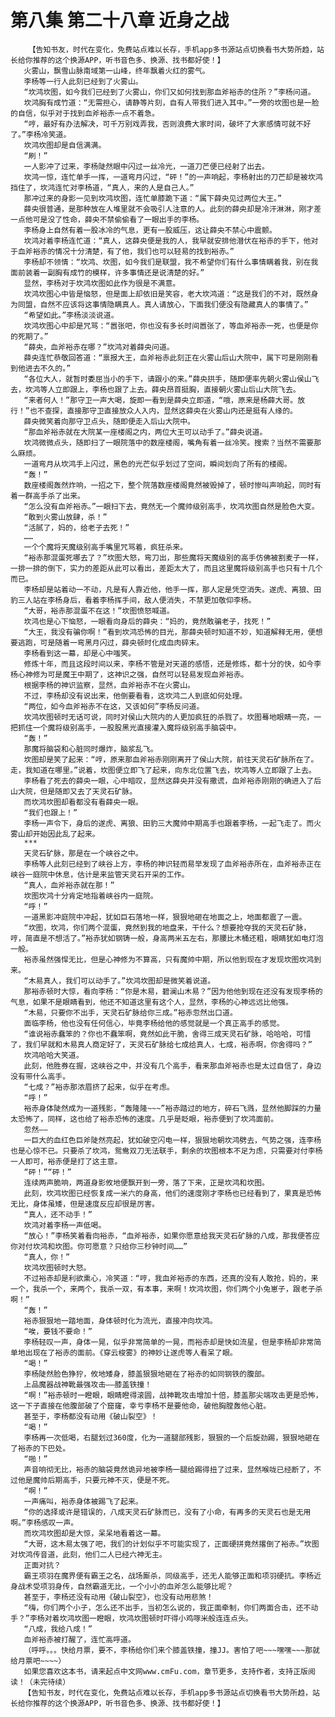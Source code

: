 # 第八集 第二十八章 近身之战
        【告知书友，时代在变化，免费站点难以长存，手机app多书源站点切换看书大势所趋，站长给你推荐的这个换源APP，听书音色多、换源、找书都好使！】
       火雾山，飘雪山脉南域第一山峰，终年飘着火红的雾气。
       李杨等一行人此刻已经到了火雾山。
       “坎鸿坎图，如今我们已经到了火雾山，你们又如何找到那血斧裕赤的住所？”李杨问道。
       坎鸿胸有成竹道：“无需担心，请静等片刻，自有人带我们进入其中。”一旁的坎图也是一脸的自信，似乎对于找到血斧裕赤一点不着急。
       “哼，最好有办法解决，可千万别戏弄我，否则浪费大家时间，破坏了大家感情可就不好了。”李杨冷笑道。
       坎鸿坎图却是自信满满。
       “刷！”
       一人影冲了过来，李杨陡然眼中闪过一丝冷光，一道刀芒便已经射了出去。
       坎鸿一惊，连忙单手一挥，一道弯月闪过，“砰！”的一声响起，李杨射出的刀芒却是被坎鸿挡住了，坎鸿连忙对李杨道，“真人，来的人是自己人。”
       那冲过来的身影一见到坎鸿坎图，连忙单膝跪下道：“属下薛央见过两位大王。”
       薛央很普通，是那种放在人堆里就不会吸引人注意的人。此刻的薛央却是冷汗淋淋，刚才差一点他可是没了性命，薛央不禁偷偷看了一眼出手的李杨。
       李杨身上自然有着一股冰冷的气息，更有一股威压，这让薛央不禁心中震颤。
       坎鸿对着李杨连忙道：“真人，这薛央便是我的人，我早就安排他潜伏在裕赤的手下，他对于血斧裕赤的情况十分清楚，有了他，我们也可以轻易的找到裕赤。”
       李杨却不领情：“坎鸿、坎图，如今我们是联盟，我不希望你们有什么事情瞒着我，别在我面前装着一副胸有成竹的模样，许多事情还是说清楚的好。”
       显然，李杨对于坎鸿坎图如此作为很是不满意。
       坎鸿坎图心中皆是恼怒，但是面上却依旧是笑容，老大坎鸿道：“这是我们的不对，既然身为同盟，自然不应该将这事情隐瞒真人。真人请放心，下面我们便没有隐藏真人的事情了。”
       “希望如此。”李杨淡淡说道。
       坎鸿坎图心中却是咒骂：“嚣张吧，你也没有多长时间嚣张了，等血斧裕赤一死，也便是你的死期了。”
       “薛央，血斧裕赤在哪？”坎鸿对着薛央问道。
       薛央连忙恭敬回答道：“禀报大王，血斧裕赤此刻正在火雾山后山大院中，属下可是刚刚看到他进去不久的。”
       “各位大人，就暂时委屈当小的手下，请跟小的来。”薛央拱手，随即便率先朝火雾山侯山飞去，坎鸿等人立即跟上，李杨也跟了上去。薛央昂首挺胸，直接朝火雾山后山大院飞去。
       “来者何人！”那守卫一声大喝，旋即一看到是薛央立即道，“哦，原来是杨薛大哥。放行！”也不查探，直接那守卫直接放众人入内，显然这薛央在火雾山内还是挺有人缘的。
       薛央微笑着向那守卫点头，随即便走入后山大院中。
       “那血斧裕赤就在大院某一座楼阁之内，两位大王可以动手了。”薛央说道。
       坎鸿微微点头，随即扫了一眼院落中的数座楼阁，嘴角有着一丝冷笑。搜索？当然不需要那么麻烦。
       一道弯月从坎鸿手上闪过，黑色的光芒似乎划过了空间，瞬间划向了所有的楼阁。
       “轰！”
       数座楼阁轰然炸响，一招之下，整个院落数座楼阁竟然被毁掉了，顿时惨叫声响起，同时有着一群高手杀了出来。
       “怎么没有血斧裕赤。”一眼扫下去，竟然无一个魔帅级别高手，坎鸿坎图自然是脸色大变。
       “敢到火雾山放肆，杀！”
       “活腻了，妈的，给老子去死！”
       ……
       一个个魔将天魔级别高手嘴里咒骂着，疯狂杀来。
       “裕赤那混蛋死哪去了？”坎图大怒，弯刀出，那些魔将天魔级别的高手仿佛被割麦子一样，一排一排的倒下，实力的差距从此可以看出，差距太大了，而且这里魔将级别高手也只有十几个而已。
       李杨却是站着动一不动，凡是有人靠近他，他手一挥，那人定是凭空消失。遂虎、离狼、田豹三人站在李杨身后，看着李杨挥手间，敌人便消失，不禁更加敬仰李杨。
       “大哥，裕赤那混蛋不在这！”坎图愤怒喊道。
       坎鸿也是心下恼怒，一眼看向身后的薛央：“妈的，竟然敢骗老子，找死！”
       “大王，我没有骗你啊！”看到坎鸿恐怖的目光，那薛央顿时知道不妙，知道解释无用，便想要逃跑，可是随着一弯黑月闪过，薛央顿时化成血肉碎末。
       李杨看到这一幕，却是心中嗤笑。
       修炼十年，而且这段时间以来，李杨不管是对天道的感悟，还是修炼，都十分的快，如今李杨心神修为可是魔王中期了，这神识之强，自然可以轻易发现血斧裕赤。
       根据李杨的神识监察，显然，血斧裕赤不在火雾山。
       不过，李杨却没有说出来，他倒要看看，这坎鸿二人到底如何处理。
       “两位，如今血斧裕赤不在这，又该如何”李杨反问道。
       坎鸿坎图顿时无话可说，同时对侯山大院内的人更加疯狂的杀戮了。坎图蓦地眼睛一亮，一把抓住一个魔将级别高手，一股股黑光直接灌入魔将级别高手脑袋中。
       “轰！”
       那魔将脑袋和心脏同时爆炸，脑浆乱飞。
       坎图却是笑了起来：“哼，原来那血斧裕赤刚刚离开了侯山大院，前往天灵石矿脉所在了。走，我知道在哪里。”说着，坎图便立即飞了起来，向东北位置飞去，坎鸿等人立即跟了上去。
       李杨看了死去的薛央一眼，心中暗叹，显然这薛央并没有撒谎，血斧裕赤刚刚的确进入了后山大院，但是随即又去了天灵石矿脉。
       而坎鸿坎图却看都没有看薛央一眼。
       “我们也跟上！”
       李杨一声令下，身后的遂虎、离狼、田豹三大魔帅中期高手也跟着李杨，一起飞走了。而火雾山却开始因此乱了起来。
       ***
       天灵石矿脉，那是在一个峡谷之中。
       李杨等人此刻已经到了峡谷上方，李杨的神识轻而易举发现了血斧裕赤所在，血斧裕赤正在峡谷一庭院中休息，估计是来监管天灵石开采的工作。
       “真人，血斧裕赤就在那！”
       坎图坎鸿十分肯定地指着峡谷内一庭院。
       “呼！”
       一道黑影冲庭院中冲起，犹如巨石落地一样，狠狠地砸在地面之上，地面都震了一震。
       “坎图，坎鸿，你们两个混蛋，竟然到我的地盘来，干什么？想要抢夺我的天灵石矿脉，哼，简直是不想活了。”裕赤犹如钢铸一般，身高两米五左右，那腰比木桶还粗，眼睛犹如电灯泡一般。
       裕赤虽然强悍无比，但是心神修为不算高，只有魔帅中期，所以他到现在才发现坎图坎鸿到来。
       “木易真人，我们可以动手了。”坎鸿坎图却是微笑着说道。
       那裕赤顿时大惊，看向李杨：“你是木易，碧澜山木易？”因为他他到现在还没有发现李杨的气息，如果不是眼睛看到，他还不知道这里有这个人，显然，李杨的心神远远比他强。
       “木易，只要你不出手，天灵石矿脉给你三成。”裕赤忽然出口道。
       面临李杨，他也没有任何信心，毕竟李杨给他的感觉就是一个真正高手的感觉。
       “谁说裕赤蠢笨的？你也不蠢笨啊，竟然如此干脆，舍得三成天灵石矿脉，哈哈哈，可惜了，我们早就和木易真人商定好了，天灵石矿脉给七成给真人，七成，裕赤啊，你舍得吗？”
       坎鸿哈哈大笑道。
       此刻，他胜券在握，这峡谷之中，并没有几个高手，看来那血斧裕赤也是太过自信了，身边没有带什么高手。
       “七成？”裕赤那浓眉挤了起来，似乎在考虑。
       “呼！”
       裕赤身体陡然成为一道残影，“轰隆隆~~~”裕赤踏过的地方，碎石飞溅，显然他脚踩的力量太恐怖了，同样，这也给了裕赤恐怖的速度。几乎是眨眼，裕赤便到了坎鸿面前。
       忽然——
       一巨大的血红色巨斧陡然亮起，犹如破空闪电一样，狠狠地朝坎鸿劈去，气势之强，连李杨也是心惊不已。只要杀了坎鸿，鸳鸯双刀无法联手，剩余的坎图根本不足为虑，只需要对付李杨一人即可，裕赤便是打了这主意。
       “砰！”“砰！”
       连续两声脆响，两道身影攸地便飘开到一旁，落了下来，正是坎鸿和坎图。
       此刻，坎鸿坎图已经恢复成一米六的身高，他们的速度刚才李杨也已经看到了，果真是恐怖无比，身体虽矮，但是速度反应却很是厉害。
       “真人，还不动手！”
       坎鸿对着李杨一声低喝。
       “放心！”李杨笑着看向裕赤，“血斧裕赤，如果你愿意给我天灵石矿脉的八成，那我便答应你对付坎鸿和坎图。你可愿意？只给你三秒钟时间……”
       “真人，你！”
       坎鸿坎图顿时大怒。
       不过裕赤却是利欲熏心，冷笑道：“哼，我血斧裕赤的东西，还真的没有人敢抢，妈的，来一个，我杀一个，来两个，我杀一双，有本事，来啊！坎鸿坎图，你们两个小兔崽子，跟老子杀啊！”
       “轰！”
       裕赤狠狠地一踏地面，身体顿时化为流光，直接冲向坎鸿。
       “唉，要钱不要命！”
       李杨轻叹一声，身体一晃，似乎非常简单的一晃，而裕赤却是快如流星，但是李杨却非常简单地出现在了裕赤的面前。《穿云梭雾》的神妙让遂虎等人看呆了眼。
       “喝！”
       李杨陡然脸色狰狞，攸地矮身，膝盖狠狠地砸在了裕赤的如同钢铁的腹部。
       上品魔器战神靴最强攻击——膝盖铁撞！
       “啊！”裕赤顿时一瞪眼，眼睛瞪得滚圆，战神靴攻击增加十倍，膝盖那尖端攻击更是恐怖，这一下子直接在他腹部破了个窟窿，幸亏李杨不是要他命，破他胸膛轰他心脏。
       甚至于，李杨都没有动用《破山裂空》！
       “喝！”
       李杨再一次低喝，右腿划过360度，化为一道腿部残影，狠狠的一个后旋劲踢，狠狠地砸在了裕赤的下巴处。
       “啪！”
       声音响彻无比，裕赤的脑袋竟然诡异地被李杨一腿给踢得扭了过来，显然喉咙已经断了，不过他是魔帅后期高手，只要元神不灭，便是不死。
       “啊！”
       一声痛叫，裕赤身体被踢飞了起来。
       “你的选择或许是错误的，八成天灵石矿脉而已，没有了小命，有再多的天灵石也是无用啊。”李杨感叹一声。
       而坎鸿坎图却是大惊，呆呆地看着这一幕。
       “大哥，这木易太强了吧，我们的计划似乎不可能实现了，正面硬拼竟然撂倒了裕赤。”坎图对坎鸿传音道，此刻，他们二人已经六神无主。
       正面对抗？
       霸王项羽在魔界便有霸王之名，战场厮杀，同级高手，还无人能够正面和项羽硬抗。李杨近身战术受项羽身传，自然霸道无比，一个小小的血斧怎么能够比呢？
       甚至于，李杨还没有动用《破山裂空》，也没有动用悲煞！
       “嗨，你们两个小子，怎么还不出手，当初怎么说的，我正面牵制，你们两面合击，还不动手？”李杨对着坎鸿坎图一瞪眼，坎鸿坎图顿时吓得小鸡啄米般连连点头。
       “八成，我给八成！”
       血斧裕赤被打醒了，连忙高呼道。
       （呼呼。。。快给月票，要不，李杨给你们来个膝盖铁撞，撞JJ。害怕了吧~~~嘿嘿~~~那就给月票吧~~~~）
       如果您喜欢这本书，请来起点中文网www.cmFu.com，章节更多，支持作者，支持正版阅读！（未完待续）
       【告知书友，时代在变化，免费站点难以长存，手机app多书源站点切换看书大势所趋，站长给你推荐的这个换源APP，听书音色多、换源、找书都好使！】